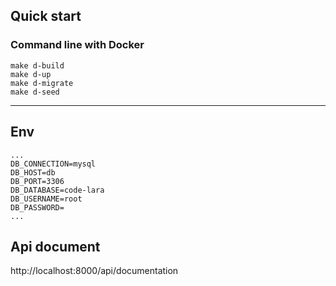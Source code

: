 ## Quick start
### Command line with Docker
```
make d-build
make d-up
make d-migrate
make d-seed
```
------------
## Env
```
...
DB_CONNECTION=mysql
DB_HOST=db
DB_PORT=3306
DB_DATABASE=code-lara
DB_USERNAME=root
DB_PASSWORD=
...
```

## Api document
http://localhost:8000/api/documentation

